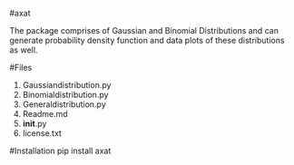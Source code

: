 #axat

The package comprises of Gaussian and Binomial Distributions and can generate probability density function and data plots of these distributions as well.

#Files
1. Gaussiandistribution.py
2. Binomialdistribution.py
3. Generaldistribution.py
4. Readme.md
5. __init__.py
6. license.txt

#Installation
pip install axat
